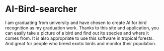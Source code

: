 # AI-Bird-searcher
I am graduating from university and have chosen to create AI for bird recognition as my graduation work. Thanks to this site and application, you can easily take a picture of a bird and find out its species and where it comes from. It is also appropriate to use this software in tropical forests. And great for people who breed exotic birds and monitor their population.
